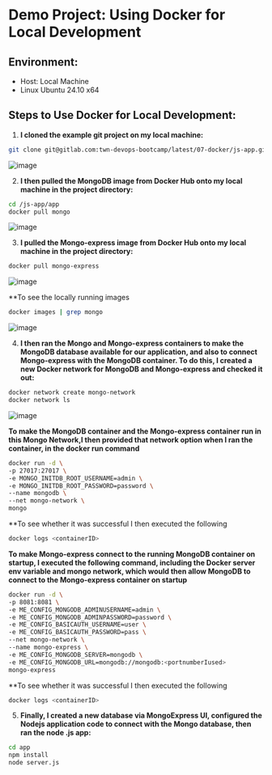 # Demo Project: Using Docker for Local Development

## Environment:
- Host: Local Machine
- Linux Ubuntu 24.10 x64

## Steps to Use Docker for Local Development:

1. **I cloned the example git project on my local machine:**

```bash
git clone git@gitlab.com:twn-devops-bootcamp/latest/07-docker/js-app.git
```

![image](https://github.com/user-attachments/assets/3a3df343-4561-40a0-a871-89a3dce00130)

2. **I then pulled the MongoDB image from Docker Hub onto my local machine in the project directory:**

```bash
cd /js-app/app
docker pull mongo
```

![image](https://github.com/user-attachments/assets/2240e1be-2901-4612-9640-edab54943c35)

3. **I pulled the Mongo-express image from Docker Hub onto my local machine in the project directory:**

```bash
docker pull mongo-express
```

![image](https://github.com/user-attachments/assets/fa7bcf62-a2e9-4e27-99e4-67d8bf690f87)

**To see the locally running images

```bash
docker images | grep mongo
```

![image](https://github.com/user-attachments/assets/5b273db9-c9bc-46be-80d9-493428229eed)

4. **I then ran the Mongo and Mongo-express containers to make the MongoDB database available for our application, and also to connect Mongo-express with the MongoDB container. To do this, I created a new Docker network for MongoDB and Mongo-express and checked it out:**

```bash
docker network create mongo-network
docker network ls
```

![image](https://github.com/user-attachments/assets/8c87b430-0be8-4a19-a362-43c2ae6eabf0)

**To make the MongoDB container and the Mongo-express container run in this Mongo Network,I then provided that network option when I ran the container, in the docker run command**

```bash
docker run -d \
-p 27017:27017 \
-e MONGO_INITDB_ROOT_USERNAME=admin \
-e MONGO_INITDB_ROOT_PASSWORD=password \
--name mongodb \
--net mongo-network \
mongo
```

**To see whether it was successful I then executed the following

```bash
docker logs <containerID>
```

**To make Mongo-express connect to the running MongoDB container on startup, I executed the following command, including the Docker server env variable and mongo network, which would then allow MongoDB to connect to the Mongo-express container on startup**

```bash
docker run -d \
-p 8081:8081 \
-e ME_CONFIG_MONGODB_ADMINUSERNAME=admin \
-e ME_CONFIG_MONGODB_ADMINPASSWORD=password \
-e ME_CONFIG_BASICAUTH_USERNAME=user \
-e ME_CONFIG_BASICAUTH_PASSWORD=pass \
--net mongo-network \
--name mongo-express \
-e ME_CONFIG_MONGODB_SERVER=mongodb \
-e ME_CONFIG_MONGODB_URL=mongodb://mongodb:<portnumberIused>
mongo-express
```

**To see whether it was successful I then executed the following

```bash
docker logs <containerID>
```

5. **Finally, I created a new database via MongoExpress UI, configured the Nodejs application code to connect with the Mongo database, then ran the node .js app:**

```bash
cd app
npm install 
node server.js
```
